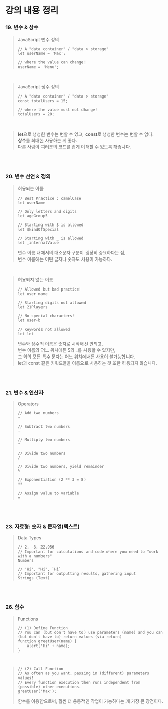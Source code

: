 # 강의 내용 정리

### 19. 변수 & 상수
> JavaScript 변수 정의
> ```JS
> // A "data container" / "data > storage"
> let userName = 'Max';
> 
> // where the value can change!
> userName = 'Menu';
> ```

<br>

> JavaScript 상수 정의
> ```JS
> // A "data container" / "data > storage"
> const totalUsers = 15;
> 
> // where the value must not change!
> totalUsers = 20;
> ```

<br>

> **let**으로 생성한 변수는 변할 수 있고, **const**로 생성한 변수는 변할 수 없다.  
> **상수**를 최대한 사용하는 게 좋다.  
> 다른 사람이 여러분의 코드를 쉽게 이해할 수 있도록 해줍니다.

<br><br>

### 20. 변수 선언 & 정의
> 허용되는 이름
> ```JS
> // Best Practice : camelCase
> let userName
> 
> // Only letters and digits
> let ageGroup5
>
> // Starting with $ is allowed
> let $kindOfSpecial
>
> // Starting with _ is allowed
> let _internalValue
> ```
> 변수 이름 내에서의 대소문자 구분이 굉장히 중요하다는 점,  
> 변수 이름에는 어떤 글자나 숫자도 사용이 가능하다.

<br>

> 허용되지 않는 이름
> ```JS
> // Allowed but bad practice!
> let user_name
>
> // Starting digits not allowed
> let 21Players
>
> // No special characters!
> let user-b
>
> // Keywords not allowed
> let let
> ```
> 변수와 상수의 이름은 숫자로 시작해선 안되고,  
> 변수 이름의 어느 위치에든 $와 _를 사용할 수 있지만,   
> 그 외의 모든 특수 문자는 어느 위치에서든 사용이 불가능합니다.  
> let과 const 같은 키워드들을 이름으로 사용하는 것 또한 허용되지 않습니다.

<br><br>

### 21. 변수 & 연산자
> Operators  
> ```JS
> // Add two numbers
> +
>
> // Subtract two numbers
> -
>
> // Multiply two numbers
> *
>
> // Divide two numbers
> / 
>
> // Divide two numbers, yield remainder
> %
>
> // Exponentiation (2 ** 3 = 8)
> **
>
> // Assign value to variable
> =


<br><br>

### 23. 자료형: 숫자 & 문자열(텍스트)
> Data Types
> ```JS
> // 2, -3, 22.956
> // Important for calculations and code where you need to "work with a numbers"
> Numbers
>
> // 'Hi', "Hi", `Hi`
> // Important for outputting results, gathering input
> Strings (Text)
> ```

<br><br>

### 26. 함수
> Functions
> ```JS
> // (1) Define Function
> // You can (but don't have to) use parameters (name) and you can (but don't have to) return values (via return)
> function greetUser(name) {
>     alert('Hi' + name);
> }
> ```

<br>

> ```JS
> // (2) Call Function
> // As often as you want, passing in (different) parameters values!
> // Every function execution then runs independent from (possible) other executions.
> greetUser('Max');
> ```
> 함수를 이용함으로써, 훨씬 더 융통적인 작업이 가능하다는 게 가장 큰 장점이다.